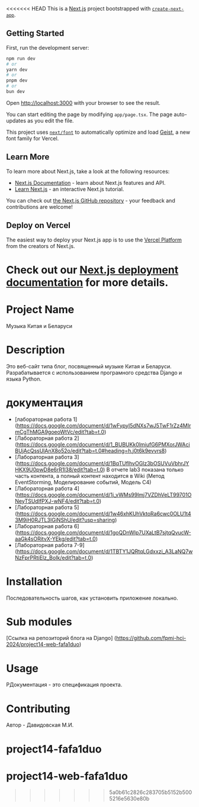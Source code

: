 <<<<<<< HEAD
This is a [Next.js](https://nextjs.org) project bootstrapped with [`create-next-app`](https://nextjs.org/docs/app/api-reference/cli/create-next-app).

## Getting Started

First, run the development server:

```bash
npm run dev
# or
yarn dev
# or
pnpm dev
# or
bun dev
```

Open [http://localhost:3000](http://localhost:3000) with your browser to see the result.

You can start editing the page by modifying `app/page.tsx`. The page auto-updates as you edit the file.

This project uses [`next/font`](https://nextjs.org/docs/app/building-your-application/optimizing/fonts) to automatically optimize and load [Geist](https://vercel.com/font), a new font family for Vercel.

## Learn More

To learn more about Next.js, take a look at the following resources:

- [Next.js Documentation](https://nextjs.org/docs) - learn about Next.js features and API.
- [Learn Next.js](https://nextjs.org/learn) - an interactive Next.js tutorial.

You can check out [the Next.js GitHub repository](https://github.com/vercel/next.js) - your feedback and contributions are welcome!

## Deploy on Vercel

The easiest way to deploy your Next.js app is to use the [Vercel Platform](https://vercel.com/new?utm_medium=default-template&filter=next.js&utm_source=create-next-app&utm_campaign=create-next-app-readme) from the creators of Next.js.

Check out our [Next.js deployment documentation](https://nextjs.org/docs/app/building-your-application/deploying) for more details.
=======
# Project Name

Музыка Китая и Беларуси

# Description

Это веб-сайт типа блог, посвященный музыке Китая и Беларуси. Разрабатывается с использованием програмного средства Django и языка Python.

#  документация

* [лабораторная работа 1] (https://docs.google.com/document/d/1wFypyI5dNXs7wJ5TwF1rZz4MIrmCgThMGA9goeoWtVc/edit?tab=t.0)
* [Лабораторная работа 2] (https://docs.google.com/document/d/1_BUBUKk0lmiufG6PMXorJWAciBUjAcQssUlAnX8o52o/edit?tab=t.0#heading=h.j0t6k9evvrs8)
* [Лабораторная работа 3] (https://docs.google.com/document/d/1BqTUflhvOGlz3bOSUVuVbhrJYHKX9U0pwD8e6rR1l38/edit?tab=t.0) В отчете lab3 показана только часть контента, а полный контент находится в Wiki (Метод EventStorming, Моделирование событий, Модель C4)
* [Лабораторная работа 4] (https://docs.google.com/document/d/1j_vWMs99lmj7VZDhVeLT99701ONeyTSUdlfPXJ-wNF4/edit?tab=t.0)
* [Лабораторная работа 5] (https://docs.google.com/document/d/1w46xhKUhVktoRa6cwc0OLU1t43M9iH0RJTL3IGiNShU/edit?usp=sharing)
* [Лабораторная работа 6] (https://docs.google.com/document/d/1goQDnWlp7UXaLtB7sjtqQvucW-aaGk4sORitvX-YEkg/edit?tab=t.0)
* [Лабораторная работа 7-9] (https://docs.google.com/document/d/1TBTY1JQRtqLGdxxzi_A3LaNQ7wNzFprPRtiElz_BoIk/edit?tab=t.0)
 
# Installation

Последовательность шагов, как установить приложение локально.

# Sub modules

[Ссылка на репозиторий блога на Django] (https://github.com/fpmi-hci-2024/project14-web-fafa1duo)

# Usage

РДокументация - это спецификация проекта.

# Contributing

Автор - Давидовская М.И.

# project14-fafa1duo
# project14-web-fafa1duo
>>>>>>> 5a0b61c2826c283705b5152b5005216e5630e80b
